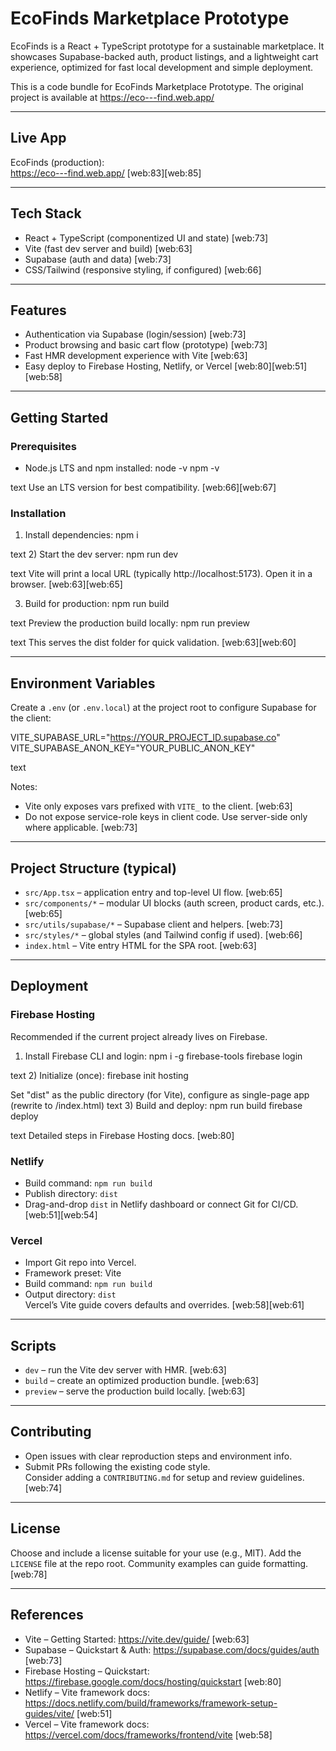 # EcoFinds Marketplace Prototype

EcoFinds is a React + TypeScript prototype for a sustainable marketplace. It showcases Supabase-backed auth, product listings, and a lightweight cart experience, optimized for fast local development and simple deployment. 

 This is a code bundle for EcoFinds Marketplace Prototype. The original project is available at https://eco---find.web.app/

---

## Live App
EcoFinds (production):  
https://eco---find.web.app/ [web:83][web:85]

---

## Tech Stack
- React + TypeScript (componentized UI and state) [web:73]
- Vite (fast dev server and build) [web:63]
- Supabase (auth and data) [web:73]
- CSS/Tailwind (responsive styling, if configured) [web:66]

---

## Features
- Authentication via Supabase (login/session) [web:73]
- Product browsing and basic cart flow (prototype) [web:73]
- Fast HMR development experience with Vite [web:63]
- Easy deploy to Firebase Hosting, Netlify, or Vercel [web:80][web:51][web:58]

---

## Getting Started

### Prerequisites
- Node.js LTS and npm installed:
node -v
npm -v

text
Use an LTS version for best compatibility. [web:66][web:67]

### Installation
1) Install dependencies:
npm i

text
2) Start the dev server:
npm run dev

text
Vite will print a local URL (typically http://localhost:5173). Open it in a browser. [web:63][web:65]

3) Build for production:
npm run build

text
Preview the production build locally:
npm run preview

text
This serves the dist folder for quick validation. [web:63][web:60]

---

## Environment Variables

Create a `.env` (or `.env.local`) at the project root to configure Supabase for the client:

VITE_SUPABASE_URL="https://YOUR_PROJECT_ID.supabase.co"
VITE_SUPABASE_ANON_KEY="YOUR_PUBLIC_ANON_KEY"

text

Notes:
- Vite only exposes vars prefixed with `VITE_` to the client. [web:63]
- Do not expose service-role keys in client code. Use server-side only where applicable. [web:73]

---

## Project Structure (typical)
- `src/App.tsx` – application entry and top-level UI flow. [web:65]
- `src/components/*` – modular UI blocks (auth screen, product cards, etc.). [web:65]
- `src/utils/supabase/*` – Supabase client and helpers. [web:73]
- `src/styles/*` – global styles (and Tailwind config if used). [web:66]
- `index.html` – Vite entry HTML for the SPA root. [web:63]

---

## Deployment

### Firebase Hosting
Recommended if the current project already lives on Firebase.

1) Install Firebase CLI and login:
npm i -g firebase-tools
firebase login

text
2) Initialize (once):
firebase init hosting

Set "dist" as the public directory (for Vite), configure as single-page app (rewrite to /index.html)
text
3) Build and deploy:
npm run build
firebase deploy

text
Detailed steps in Firebase Hosting docs. [web:80]

### Netlify
- Build command: `npm run build`  
- Publish directory: `dist`  
- Drag-and-drop `dist` in Netlify dashboard or connect Git for CI/CD. [web:51][web:54]

### Vercel
- Import Git repo into Vercel.
- Framework preset: Vite
- Build command: `npm run build`
- Output directory: `dist`  
Vercel’s Vite guide covers defaults and overrides. [web:58][web:61]

---

## Scripts
- `dev` – run the Vite dev server with HMR. [web:63]
- `build` – create an optimized production bundle. [web:63]
- `preview` – serve the production build locally. [web:63]

---

## Contributing
- Open issues with clear reproduction steps and environment info.
- Submit PRs following the existing code style.  
Consider adding a `CONTRIBUTING.md` for setup and review guidelines. [web:74]

---

## License
Choose and include a license suitable for your use (e.g., MIT). Add the `LICENSE` file at the repo root. Community examples can guide formatting. [web:78]

---

## References
- Vite – Getting Started: https://vite.dev/guide/ [web:63]
- Supabase – Quickstart & Auth: https://supabase.com/docs/guides/auth [web:73]
- Firebase Hosting – Quickstart: https://firebase.google.com/docs/hosting/quickstart [web:80]
- Netlify – Vite framework docs: https://docs.netlify.com/build/frameworks/framework-setup-guides/vite/ [web:51]
- Vercel – Vite framework docs: https://vercel.com/docs/frameworks/frontend/vite [web:58]
